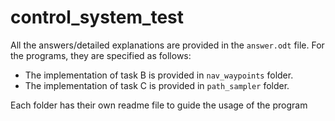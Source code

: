 # control_system_test
All the answers/detailed explanations are provided in the `answer.odt` file.
For the programs, they are specified as follows:
- The implementation of task B is provided in `nav_waypoints` folder.
- The implementation of task C is provided in `path_sampler` folder.

Each folder has their own readme file to guide the usage of the program
